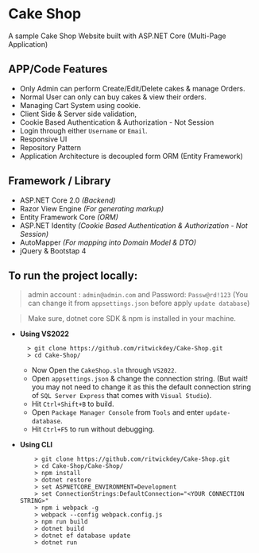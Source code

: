 # Cake Shop

A sample Cake Shop Website built with ASP.NET Core (Multi-Page Application)



## APP/Code Features

- Only Admin can perform Create/Edit/Delete cakes & manage Orders.
- Normal User can only can buy cakes & view their orders.
- Managing Cart System using cookie.
- Client Side & Server side validation,
- Cookie Based Authentication & Authorization - Not Session
- Login through either `Username` or `Email`.
- Responsive UI
- Repository Pattern
- Application Architecture is decoupled form ORM (Entity Framework)

## Framework / Library

- ASP.NET Core 2.0 _(Backend)_
- Razor View Engine _(For generating markup)_
- Entity Framework Core _(ORM)_
- ASP.NET Identity _(Cookie Based Authentication & Authorization - Not Session)_
- AutoMapper _(For mapping into Domain Model & DTO)_
- jQuery & Bootstap 4

## To run the project locally:

> admin account : `admin@admin.com` and Password: `Passw@rd!123` (You can change it from `appsettings.json` before apply `update database`)

> Make sure, dotnet core SDK & npm is installed in your machine.

- **Using VS2022**

  ```
    > git clone https://github.com/ritwickdey/Cake-Shop.git
    > cd Cake-Shop/
  ```

  - Now Open the `CakeShop.sln` through `VS2022`.
  - Open `appsettings.json` & change the connection string. (But wait! you may not need to change it as this the default connection string of `SQL Server Express` that comes with `Visual Studio`).
  - Hit `Ctrl+Shift+B` to build.
  - Open `Package Manager Console` from `Tools` and enter `update-database`.
  - Hit `Ctrl+F5` to run without debugging.

- **Using CLI**
  ```
      > git clone https://github.com/ritwickdey/Cake-Shop.git
      > cd Cake-Shop/Cake-Shop/
      > npm install
      > dotnet restore
      > set ASPNETCORE_ENVIRONMENT=Development
      > set ConnectionStrings:DefaultConnection="<YOUR CONNECTION STRING>"
      > npm i webpack -g
      > webpack --config webpack.config.js
      > npm run build
      > dotnet build
      > dotnet ef database update
      > dotnet run
  ```

